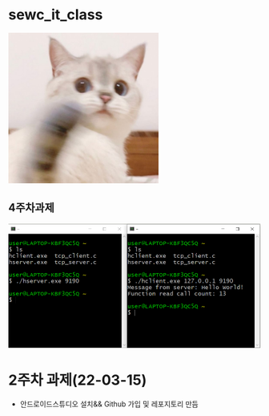 # sewc_it_class
<img width="300" height="300" src="./picture/고양이.png"></img>

## 4주차과제
<img width="" height="" src="./picture/4주차과제.PNG"></img>

# 2주차 과제(22-03-15)
- 안드로이드스튜디오 설치&& Github 가입 및 레포지토리 만듬
